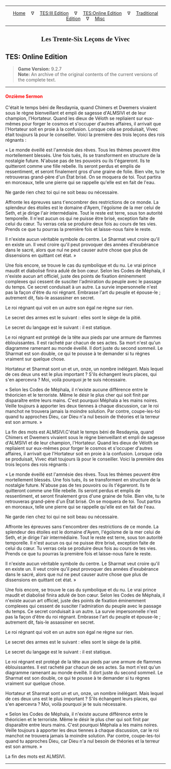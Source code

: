 
---

<!-- Jekyll Page Links -->

<center>
<a href="../../../../index.html">Home</a>
&emsp;&nabla;&emsp;
<a href="../../../index-tes3.html">TES:III Edition</a>
&emsp;&nabla;&emsp;
<a href="../../../index-teso.html">TES:Online Edition</a>
&emsp;&nabla;&emsp;
<a href="../../../index-traditional.html">Traditional Edition</a>
&emsp;&nabla;&emsp;
<a href="../../../index-misc.html">Misc</a>
</center>

<!-- Markdown Body Below: -->

---

<center>
<h2><span style="font-family:Georgia">Les Trente-Six Leçons de Vivec</span></h2>
</center>

## TES: Online Edition

> __Game Version:__ 9.2.7\
> __Note:__ An archive of the original contents of the current versions of the complete text.

---

#### <span style="color:red">Onzième Sermon</span>

C'était le temps béni de Resdaynia, quand Chimers et Dwemers vivaient sous le règne bienveillant et empli de sagesse d'ALMSIVI et de leur champion, l'Hortateur. Quand les dieux de Véloth se repliaient sur eux-mêmes pour forger le cosmos et s'occuper d'autres affaires, il arrivait que l'Hortateur soit en proie à la confusion. Lorsque cela se produisait, Vivec était toujours là pour le conseiller. Voici la première des trois leçons des rois régnants :

« Le monde éveillé est l'amnésie des rêves. Tous les thèmes peuvent être mortellement blessés. Une fois tués, ils se transforment en structure de la nostalgie future. N'abuse pas de tes pouvoirs ou ils t'égareront. Ils te quitteront comme une fille rebelle. Ils seront perdus et emplis de ressentiment, et seront finalement gros d'une graine de folie. Bien vite, tu te retrouveras grand-père d'un État brisé. On se moquera de toi. Tout partira en morceaux, telle une pierre qui se rappelle qu'elle est en fait de l'eau.

Ne garde rien chez toi qui ne soit beau ou nécessaire.

Affronte les épreuves sans t'encombrer des restrictions de ce monde. La splendeur des étoiles est le domaine d'Ayem, l'égoïsme de la mer celui de Seth, et je dirige l'air intermédiaire. Tout le reste est terre, sous ton autorité temporelle. Il n'est aucun os qui ne puisse être brisé, exception faite de celui du cœur. Tu verras cela se produire deux fois au cours de tes vies. Prends ce que tu pourras la première fois et laisse-nous faire le reste.

Il n'existe aucun véritable symbole du centre. Le Sharmat veut croire qu'il en existe un. Il veut croire qu'il peut provoquer des années d'exubérance dans le sacré, alors que nul ne peut causer autre chose que plus de dissensions en quittant cet état. »

Une fois encore, se trouve le cas du symbolique et du nu. Le vrai prince maudit et diabolisé finira adulé de bon cœur. Selon les Codes de Méphala, il n'existe aucun art officiel, juste des points de fixation éminemment complexes qui cessent de susciter l'admiration du peuple avec le passage du temps. Ce secret conduisait à un autre. La survie impersonnelle n'est pas la façon d'être du roi régnant. Embrasse l'art du peuple et épouse-le ; autrement dit, fais-le assassiner en secret.

Le roi régnant qui voit en un autre son égal ne règne sur rien.

Le secret des armes est le suivant : elles sont le siège de la pitié.

Le secret du langage est le suivant : il est statique.

Le roi régnant est protégé de la tête aux pieds par une armure de flammes éblouissantes. Il est racheté par chacun de ses actes. Sa mort n'est qu'un diagramme ramenant au monde éveillé. Il dort juste du second sommeil. Le Sharmat est son double, ce qui te pousse à te demander si tu règnes vraiment sur quelque chose.

Hortateur et Sharmat sont un et un, onze, un nombre inélégant. Mais lequel de ces deux uns est le plus important ? S'ils échangent leurs places, qui s'en apercevra ? Moi, voilà pourquoi je te suis nécessaire.

« Selon les Codes de Méphala, il n'existe aucune différence entre le théoricien et le terroriste. Même le désir le plus cher qui soit finit par disparaître entre leurs mains. C'est pourquoi Méphala a les mains noires. Veille toujours à apporter les deux tiennes à chaque discussion, car le roi manchot ne trouvera jamais la moindre solution. Par contre, coupe-les-toi quand tu approches Dieu, car Dieu n'a nul besoin de théories et la terreur est son armure. »

La fin des mots est ALMSIVI.C'était le temps béni de Resdaynia, quand Chimers et Dwemers vivaient sous le règne bienveillant et empli de sagesse d'ALMSIVI et de leur champion, l'Hortateur. Quand les dieux de Véloth se repliaient sur eux-mêmes pour forger le cosmos et s'occuper d'autres affaires, il arrivait que l'Hortateur soit en proie à la confusion. Lorsque cela se produisait, Vivec était toujours là pour le conseiller. Voici la première des trois leçons des rois régnants :

« Le monde éveillé est l'amnésie des rêves. Tous les thèmes peuvent être mortellement blessés. Une fois tués, ils se transforment en structure de la nostalgie future. N'abuse pas de tes pouvoirs ou ils t'égareront. Ils te quitteront comme une fille rebelle. Ils seront perdus et emplis de ressentiment, et seront finalement gros d'une graine de folie. Bien vite, tu te retrouveras grand-père d'un État brisé. On se moquera de toi. Tout partira en morceaux, telle une pierre qui se rappelle qu'elle est en fait de l'eau.

Ne garde rien chez toi qui ne soit beau ou nécessaire.

Affronte les épreuves sans t'encombrer des restrictions de ce monde. La splendeur des étoiles est le domaine d'Ayem, l'égoïsme de la mer celui de Seth, et je dirige l'air intermédiaire. Tout le reste est terre, sous ton autorité temporelle. Il n'est aucun os qui ne puisse être brisé, exception faite de celui du cœur. Tu verras cela se produire deux fois au cours de tes vies. Prends ce que tu pourras la première fois et laisse-nous faire le reste.

Il n'existe aucun véritable symbole du centre. Le Sharmat veut croire qu'il en existe un. Il veut croire qu'il peut provoquer des années d'exubérance dans le sacré, alors que nul ne peut causer autre chose que plus de dissensions en quittant cet état. »

Une fois encore, se trouve le cas du symbolique et du nu. Le vrai prince maudit et diabolisé finira adulé de bon cœur. Selon les Codes de Méphala, il n'existe aucun art officiel, juste des points de fixation éminemment complexes qui cessent de susciter l'admiration du peuple avec le passage du temps. Ce secret conduisait à un autre. La survie impersonnelle n'est pas la façon d'être du roi régnant. Embrasse l'art du peuple et épouse-le ; autrement dit, fais-le assassiner en secret.

Le roi régnant qui voit en un autre son égal ne règne sur rien.

Le secret des armes est le suivant : elles sont le siège de la pitié.

Le secret du langage est le suivant : il est statique.

Le roi régnant est protégé de la tête aux pieds par une armure de flammes éblouissantes. Il est racheté par chacun de ses actes. Sa mort n'est qu'un diagramme ramenant au monde éveillé. Il dort juste du second sommeil. Le Sharmat est son double, ce qui te pousse à te demander si tu règnes vraiment sur quelque chose.

Hortateur et Sharmat sont un et un, onze, un nombre inélégant. Mais lequel de ces deux uns est le plus important ? S'ils échangent leurs places, qui s'en apercevra ? Moi, voilà pourquoi je te suis nécessaire.

« Selon les Codes de Méphala, il n'existe aucune différence entre le théoricien et le terroriste. Même le désir le plus cher qui soit finit par disparaître entre leurs mains. C'est pourquoi Méphala a les mains noires. Veille toujours à apporter les deux tiennes à chaque discussion, car le roi manchot ne trouvera jamais la moindre solution. Par contre, coupe-les-toi quand tu approches Dieu, car Dieu n'a nul besoin de théories et la terreur est son armure. »

La fin des mots est ALMSIVI.

---

